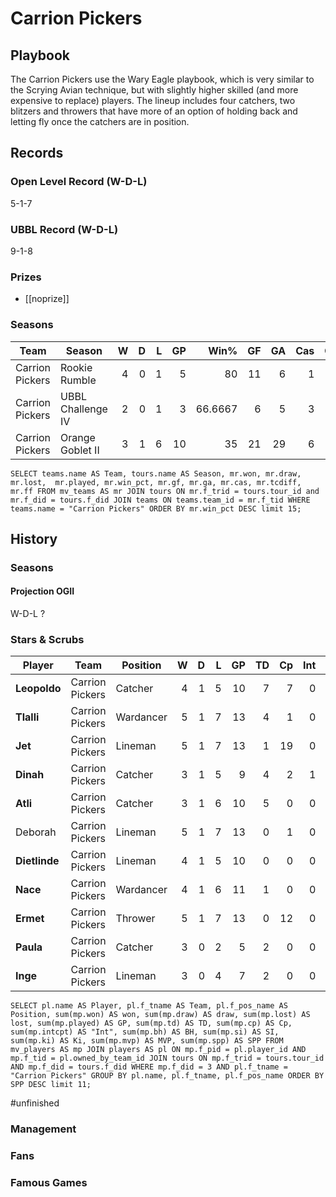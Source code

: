 # Carrion Pickers



## Playbook

The Carrion Pickers use the Wary Eagle playbook, which is very similar to the Scrying Avian technique, but with slightly higher skilled (and more expensive to replace) players. The lineup includes four catchers, two blitzers and throwers that have more of an option of holding back and letting fly once the catchers are in position.

## Records

### Open Level Record (W-D-L)

5-1-7

### UBBL Record (W-D-L)

9-1-8

### Prizes

* [[noprize]]

### Seasons

| Team      | Season             | W  | D | L | GP | Win% | GF   | GA   | Cas  | CDif | FF   |
|-----------|--------------------|--:|--:|--:|---:|-----:|---:|---:|----:|-----:|---:|
| Carrion Pickers | Rookie Rumble     |    4 |    0 |    1 |      5 |      80 |   11 |    6 |    1 |     -9 |    3 |
| Carrion Pickers | UBBL Challenge IV |    2 |    0 |    1 |      3 | 66.6667 |    6 |    5 |    3 |     -1 |    0 |
| Carrion Pickers | Orange Goblet II  |    3 |    1 |    6 |     10 |      35 |   21 |   29 |    6 |     -9 |    0 |

`
SELECT teams.name AS Team, tours.name AS Season, mr.won, mr.draw, mr.lost, 	mr.played, mr.win_pct, mr.gf, mr.ga, mr.cas, mr.tcdiff,	mr.ff FROM mv_teams AS mr JOIN tours ON mr.f_trid = tours.tour_id and mr.f_did = tours.f_did JOIN teams ON teams.team_id = mr.f_tid WHERE teams.name = "Carrion Pickers" ORDER BY mr.win_pct DESC limit 15;
`

## History


### Seasons


#### Projection OGII

W-D-L ?


### Stars & Scrubs

| Player           | Team        | Position      | W | D | L | GP | TD | Cp | Int | BH | SI | Ki | MVP | SPP |
|------------------|-------------|---------------|--:|--:|--:|---:|---:|---:|----:|---:|---:|---:|----:|----:|
| **Leopoldo**  | Carrion Pickers | Catcher   |    4 |    1 |    5 |   10 |    7 |    7 |    0 |    0 |    0 |    1 |    0 |   30 |
| **Tlalli**    | Carrion Pickers | Wardancer |    5 |    1 |    7 |   13 |    4 |    1 |    0 |    2 |    0 |    0 |    1 |   22 |
| **Jet**       | Carrion Pickers | Lineman   |    5 |    1 |    7 |   13 |    1 |   19 |    0 |    0 |    0 |    0 |    0 |   22 |
| **Dinah**     | Carrion Pickers | Catcher   |    3 |    1 |    5 |    9 |    4 |    2 |    1 |    0 |    0 |    0 |    1 |   21 |
| **Atli**      | Carrion Pickers | Catcher   |    3 |    1 |    6 |   10 |    5 |    0 |    0 |    0 |    0 |    0 |    1 |   20 |
| Deborah  | Carrion Pickers | Lineman   |    5 |    1 |    7 |   13 |    0 |    1 |    0 |    2 |    0 |    0 |    2 |   15 |
| **Dietlinde** | Carrion Pickers | Lineman   |    4 |    1 |    5 |   10 |    0 |    0 |    0 |    0 |    0 |    0 |    3 |   15 |
| **Nace**      | Carrion Pickers | Wardancer |    4 |    1 |    6 |   11 |    1 |    0 |    0 |    0 |    0 |    0 |    2 |   13 |
| **Ermet**     | Carrion Pickers | Thrower   |    5 |    1 |    7 |   13 |    0 |   12 |    0 |    0 |    0 |    0 |    0 |   12 |
| **Paula**     | Carrion Pickers | Catcher   |    3 |    0 |    2 |    5 |    2 |    0 |    0 |    0 |    0 |    0 |    1 |   11 |
| **Inge**      | Carrion Pickers | Lineman   |    3 |    0 |    4 |    7 |    2 |    0 |    0 |    0 |    0 |    0 |    1 |   11 |


`
SELECT pl.name AS Player, pl.f_tname AS Team, pl.f_pos_name AS Position, sum(mp.won) AS won, sum(mp.draw) AS draw, sum(mp.lost) AS lost, sum(mp.played) AS GP, sum(mp.td) AS TD, sum(mp.cp) AS Cp, sum(mp.intcpt) AS "Int",	sum(mp.bh) AS BH, sum(mp.si) AS SI,	sum(mp.ki) AS Ki, sum(mp.mvp) AS MVP, sum(mp.spp) AS SPP FROM mv_players AS mp JOIN players AS pl ON mp.f_pid = pl.player_id AND mp.f_tid = pl.owned_by_team_id JOIN tours ON mp.f_trid = tours.tour_id AND mp.f_did = tours.f_did WHERE mp.f_did = 3 AND pl.f_tname = "Carrion Pickers" GROUP BY pl.name, pl.f_tname, pl.f_pos_name ORDER BY SPP DESC limit 11;
`

#unfinished 

### Management

### Fans


### Famous Games


